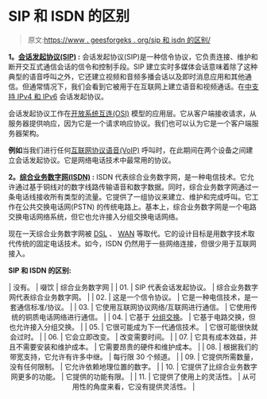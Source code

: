 # SIP 和 ISDN 的区别

> 原文:[https://www . geesforgeks . org/sip 和 isdn 的区别/](https://www.geeksforgeeks.org/difference-between-sip-and-isdn/)

**1。[会话发起协议(SIP)](https://www.geeksforgeeks.org/difference-between-sip-and-voip/) :**
会话发起协议(SIP)是一种信令协议，它负责连接、维护和断开交互式通信会话的信令和控制手段。SIP 建立实时多媒体会话意味着除了这种典型的语音呼叫之外，它还建立视频和音频多播会话以及即时消息应用和其他通信。但通常情况下，我们会看到它被用于在互联网上建立语音和视频通话。在[中支持 IPv4 和 IPv6](https://www.geeksforgeeks.org/differences-between-ipv4-and-ipv6/) 会话发起协议。

会话发起协议工作在[开放系统互连(OSI)](https://www.geeksforgeeks.org/osi-model-full-form-in-computer-networking/) 模型的应用层。它从客户端接收请求，从服务器提供响应，因为它是一个请求响应协议。我们也可以认为它是一个客户端服务器架构。

**例如**当我们进行任何[互联网协议语音(VoIP)](https://www.geeksforgeeks.org/voice-over-internet-protocol-voip/) 呼叫时，在此期间在两个设备之间建立会话发起协议。它是网络电话技术中最常用的协议。

**2。[综合业务数字网(ISDN)](https://www.geeksforgeeks.org/integrated-services-digital-network-isdn/) :**
ISDN 代表综合业务数字网，是一种电信技术。它允许通过基于铜线对的数字线路传输语音和数字数据。同时，综合业务数字网通过一条电话线接收所有类型的流量。它提供了一组协议来建立、维护和完成呼叫。它工作在公共交换电话网(PSTN) 的传统电路上。基本上，综合业务数字网是一个电路交换电话网络系统，但它也允许接入分组交换电话网络。

现在一天综合业务数字网被 [DSL](https://www.geeksforgeeks.org/digital-subscriber-line-dsl/) 、 [WAN](https://www.geeksforgeeks.org/wan-full-form/) 等取代。它的设计目标是用数字技术取代传统的固定电话技术。如今，ISDN 仍然用于一些网络连接，但很少用于互联网接入。

**SIP 和 ISDN 的区别:**

<center>

| 没有。 | 啜饮 | 综合业务数字网 |
| 01. | SIP 代表会话发起协议。 | 综合业务数字网代表综合业务数字网。 |
| 02. | 这是一个信令协议。 | 它是一种电信技术，是一套通信标准/协议。 |
| 03. | 它使用互联网协议网络/互联网进行通信。 | 它使用传统的铜质电话网络进行通信。 |
| 04. | 它基于
[分组交换](https://www.geeksforgeeks.org/packet-switching-and-delays-in-computer-network/)。 | 它基于电路交换，但也允许接入分组交换。 |
| 05. | 它很可能成为下一代通信技术。 | 它很可能很快就会过时。 |
| 06. | 它会立即改变。 | 改变需要时间。 |
| 07. | 它具有成本效益，并且不需要安装和维护成本。 | 它需要昂贵的硬件和维护成本。 |
| 08. | 根据我们的带宽支持，它允许有许多中继。 | 每行限 30 个频道。 |
| 09. | 它提供所需数量，没有任何限制。 | 它允许依赖地理位置的数字。 |
| 10. | 它提供了比综合业务数字网更多的功能。 | 它提供的功能有限。 |
| 11. | 它提供了使用上的灵活性。 | 从可用性的角度来看，它没有提供灵活性。 |

</center>